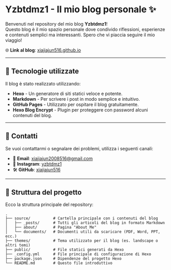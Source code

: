 # Yzbtdmz1 - Il mio blog personale ✨

Benvenuti nel repository del mio blog **Yzbtdmz1**!  
Questo blog è il mio spazio personale dove condivido riflessioni, esperienze e contenuti semplici ma interessanti. Spero che vi piaccia seguire il mio viaggio!

🌐 **Link al blog**: [xiajiajun516.github.io](https://xiajiajun516.github.io)

---

## 🚀 Tecnologie utilizzate

Il blog è stato realizzato utilizzando:

- **Hexo** - Un generatore di siti statici veloce e potente.
- **Markdown** - Per scrivere i post in modo semplice e intuitivo.
- **GitHub Pages** - Utilizzato per ospitare il blog gratuitamente.
- **Hexo Blog Encrypt** - Plugin per proteggere con password alcuni contenuti del blog.

---

## 💌 Contatti

Se vuoi contattarmi o segnalare dei problemi, utilizza i seguenti canali:

- 📧 **Email**: [xiajiajun2008516@gmail.com](mailto:xiajiajun2008516@gmail.com)
- 📸 **Instagram**: [yzbtdmz1](https://instagram.com/yzbtdmz1)
- 🛠️ **GitHub**: [xiajiajun516](https://github.com/xiajiajun516)

---

## 📂 Struttura del progetto

Ecco la struttura principale del repository:

```plaintext
.
├── source/          # Cartella principale con i contenuti del blog
│   ├── _posts/      # Tutti gli articoli del blog in formato Markdown
│   ├── about/       # Pagina "About Me"
│   └── documents/   # Documenti utili da scaricare (PDF, Word, PPT, ecc.)
├── themes/          # Tema utilizzato per il blog (es. landscape o altri temi)
├── public/          # File statici generati da Hexo
├── _config.yml      # File principale di configurazione di Hexo
├── package.json     # Dipendenze del progetto Hexo
└── README.md        # Questo file introduttivo